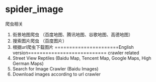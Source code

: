# spider_image
爬虫相关
1. 街景地图爬虫 （百度地图、腾讯地图、谷歌地图、高德地图）
2. 搜索图片爬虫 （百度图片）
3. 根据url爬虫下载图片
======================English version===========================
crawler related
1. Street View Reptiles (Baidu Map, Tencent Map, Google Maps, High German Maps)
2. Search for Image Crawler (Baidu Images)
3. Download images according to url crawler
